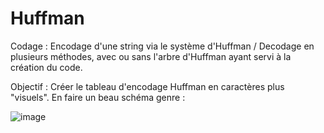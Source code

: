 # Huffman
Codage : Encodage d'une string via le système d'Huffman / Decodage en plusieurs méthodes, avec ou sans l'arbre d'Huffman ayant servi à la création du code.


Objectif : Créer le tableau d'encodage Huffman en caractères plus "visuels". En faire un beau schéma genre :

![image](https://user-images.githubusercontent.com/73140258/115443538-afa77e00-a213-11eb-8a03-e88636855961.png)
